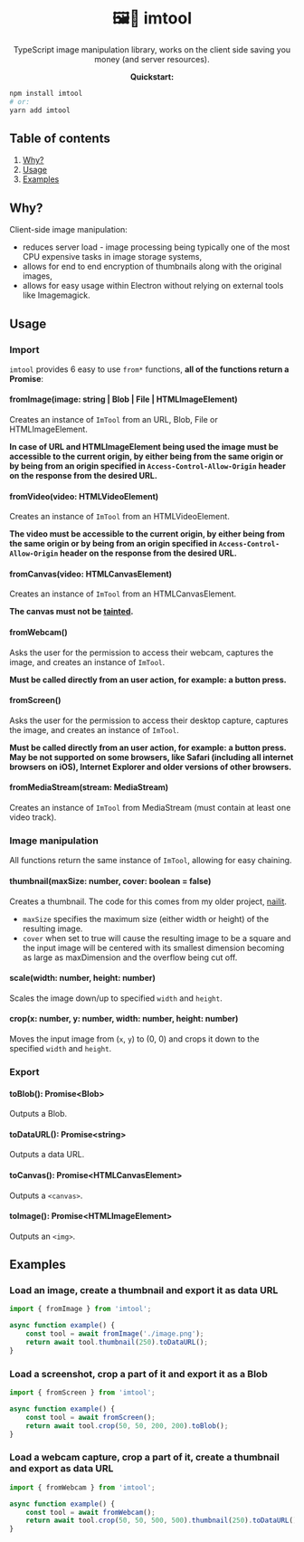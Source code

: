 <h1 align="center">🖼️🔧 imtool</h1>

<p align="center">
TypeScript image manipulation library, works on the client side saving you money (and server resources).
</p>

<p align="center">
<strong>Quickstart:</strong>
</p>

```sh
npm install imtool
# or:
yarn add imtool
```

## Table of contents

1. [Why?](#why)
2. [Usage](#usage)
3. [Examples](#examples)

## Why?

Client-side image manipulation:

* reduces server load - image processing being typically one of the most CPU expensive tasks in image storage systems,
* allows for end to end encryption of thumbnails along with the original images, 
* allows for easy usage within Electron without relying on external tools like Imagemagick.

## Usage

### Import

`imtool` provides 6 easy to use `from*` functions, **all of the functions return a Promise**:

#### fromImage(image: string | Blob | File | HTMLImageElement)

Creates an instance of `ImTool` from an URL, Blob, File or HTMLImageElement.

**In case of URL and HTMLImageElement being used the image must be accessible to the current origin, by either being from the same origin or by being from an origin specified in `Access-Control-Allow-Origin` header on the response from the desired URL.**

#### fromVideo(video: HTMLVideoElement)

Creates an instance of `ImTool` from an HTMLVideoElement.

**The video must be accessible to the current origin, by either being from the same origin or by being from an origin specified in `Access-Control-Allow-Origin` header on the response from the desired URL.**

#### fromCanvas(video: HTMLCanvasElement)

Creates an instance of `ImTool` from an HTMLCanvasElement.

**The canvas must not be [tainted](https://developer.mozilla.org/en-US/docs/Web/HTML/CORS_enabled_image#Security_and_tainted_canvases).**

#### fromWebcam()

Asks the user for the permission to access their webcam, captures the image, and creates an instance of `ImTool`.

**Must be called directly from an user action, for example: a button press.**

#### fromScreen()

Asks the user for the permission to access their desktop capture, captures the image, and creates an instance of `ImTool`.

**Must be called directly from an user action, for example: a button press. May be not supported on some browsers, like Safari (including all internet browsers on iOS), Internet Explorer and older versions of other browsers.**

#### fromMediaStream(stream: MediaStream)

Creates an instance of `ImTool` from MediaStream (must contain at least one video track).

### Image manipulation

All functions return the same instance of `ImTool`, allowing for easy chaining.

#### thumbnail(maxSize: number, cover: boolean = false)

Creates a thumbnail. The code for this comes from my older project, [nailit](https://github.com/mat-sz/nailit).

* `maxSize` specifies the maximum size (either width or height) of the resulting image.
* `cover` when set to true will cause the resulting image to be a square and the input image will be centered with its smallest dimension becoming as large as maxDimension and the overflow being cut off.

#### scale(width: number, height: number)

Scales the image down/up to specified `width` and `height`.

#### crop(x: number, y: number, width: number, height: number)

Moves the input image from (`x`, `y`) to (0, 0) and crops it down to the specified `width` and `height`.

### Export

#### toBlob(): Promise\<Blob\>

Outputs a Blob.

#### toDataURL(): Promise\<string\>

Outputs a data URL.

#### toCanvas(): Promise\<HTMLCanvasElement\>

Outputs a `<canvas>`.

#### toImage(): Promise\<HTMLImageElement\>

Outputs an `<img>`.

## Examples

### Load an image, create a thumbnail and export it as data URL

```js
import { fromImage } from 'imtool';

async function example() {
    const tool = await fromImage('./image.png');
    return await tool.thumbnail(250).toDataURL();
}
```

### Load a screenshot, crop a part of it and export it as a Blob

```js
import { fromScreen } from 'imtool';

async function example() {
    const tool = await fromScreen();
    return await tool.crop(50, 50, 200, 200).toBlob();
}
```

### Load a webcam capture, crop a part of it, create a thumbnail and export as data URL

```js
import { fromWebcam } from 'imtool';

async function example() {
    const tool = await fromWebcam();
    return await tool.crop(50, 50, 500, 500).thumbnail(250).toDataURL();
}
```